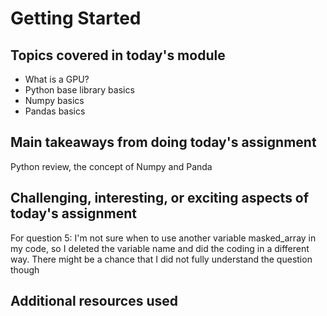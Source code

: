 # Getting Started

## Topics covered in today's module
* What is a GPU? 
* Python base library basics
* Numpy basics
* Pandas basics

## Main takeaways from doing today's assignment
Python review, the concept of Numpy and Panda

## Challenging, interesting, or exciting aspects of today's assignment
For question 5: I'm not sure when to use another variable masked_array in my code, so I deleted the variable name and did the coding in a different way. There might be a chance that I did not fully understand the question though

## Additional resources used 
<To be filled>

